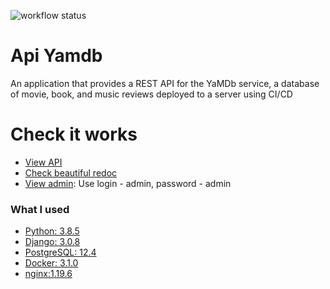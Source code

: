 ![workflow status](https://github.com/JulieNikitina/yamdb_final/workflows/yamdb_final/badge.svg)

# Api Yamdb

An application that provides a REST API for the YaMDb service, a database of movie, book, and music reviews deployed to a server using CI/CD

# Check it works
* [View API](http://84.201.143.184/api/v1/titles/)
* [Check beautiful redoc](http://84.201.143.184/redoc/)
* [View admin](http://84.201.143.184/admin/): Use login - admin, password - admin
### What I used
* [Python: 3.8.5](https://www.python.org/)
* [Django: 3.0.8](https://www.djangoproject.com/)
* [PostgreSQL: 12.4](https://www.postgresql.org/)
* [Docker: 3.1.0](https://www.docker.com/)
* [nginx:1.19.6](https://nginx.org/)


